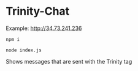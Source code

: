 # Trinity-Chat
Example: http://34.73.241.236

`npm i`

`node index.js`

Shows messages that are sent with the Trinity tag

